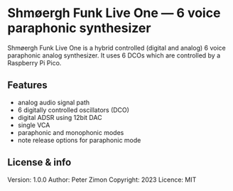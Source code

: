 # Shmøergh Funk Live One — 6 voice paraphonic synthesizer

Shmøergh Funk Live One is a hybrid controlled (digital and analog) 6 voice 
paraphonic analog synthesizer. It uses 6 DCOs which are controlled by a
Raspberry Pi Pico.

## Features

- analog audio signal path
- 6 digitally controlled oscillators (DCO)
- digital ADSR using 12bit DAC
- single VCA
- paraphonic and monophonic modes
- note release options for paraphonic mode

## License & info

Version: 1.0.0
Author: Peter Zimon
Copyright: 2023
Licence: MIT

